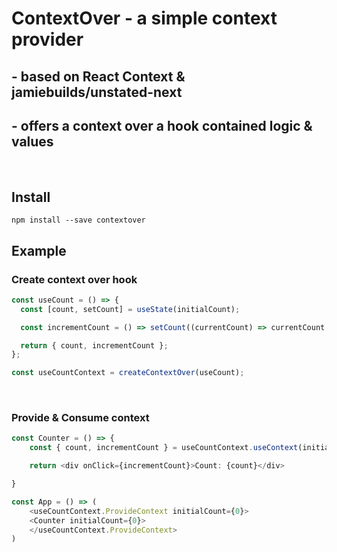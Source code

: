 # ContextOver - a simple context provider

## - based on React Context & jamiebuilds/unstated-next

## - offers a context over a hook contained logic & values

</br>

## Install

`npm install --save contextover`
</br>

## Example

### Create context over hook

```typescript
const useCount = () => {
  const [count, setCount] = useState(initialCount);

  const incrementCount = () => setCount((currentCount) => currentCount + 1);

  return { count, incrementCount };
};

const useCountContext = createContextOver(useCount);
```

</br>

### Provide & Consume context

```typescript
const Counter = () => {
    const { count, incrementCount } = useCountContext.useContext(initialCount);

    return <div onClick={incrementCount}>Count: {count}</div>

}

const App = () => (
    <useCountContext.ProvideContext initialCount={0}>
    <Counter initialCount={0}>
    </useCountContext.ProvideContext>
)
```
